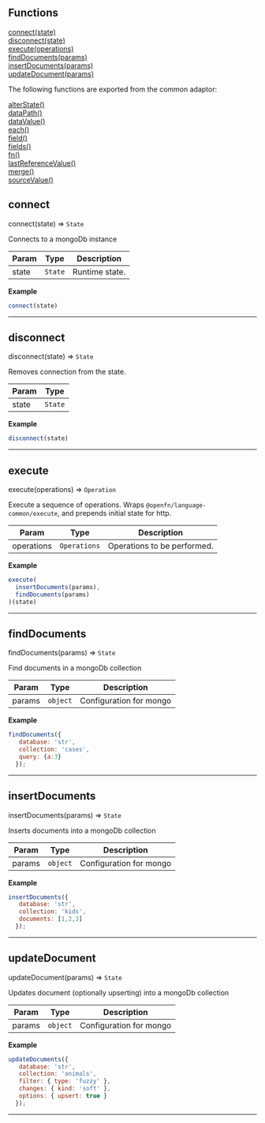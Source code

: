 ## Functions

<dl>
<dt>
    <a href="#connect">connect(state)</a></dt>
<dt>
    <a href="#disconnect">disconnect(state)</a></dt>
<dt>
    <a href="#execute">execute(operations)</a></dt>
<dt>
    <a href="#finddocuments">findDocuments(params)</a></dt>
<dt>
    <a href="#insertdocuments">insertDocuments(params)</a></dt>
<dt>
    <a href="#updatedocument">updateDocument(params)</a></dt>
</dl>

The following functions are exported from the common adaptor:
<dl>
<dt>
    <a href="/adaptors/packages/common-docs#alterstate">alterState()</a>
</dt>
<dt>
    <a href="/adaptors/packages/common-docs#datapath">dataPath()</a>
</dt>
<dt>
    <a href="/adaptors/packages/common-docs#datavalue">dataValue()</a>
</dt>
<dt>
    <a href="/adaptors/packages/common-docs#each">each()</a>
</dt>
<dt>
    <a href="/adaptors/packages/common-docs#field">field()</a>
</dt>
<dt>
    <a href="/adaptors/packages/common-docs#fields">fields()</a>
</dt>
<dt>
    <a href="/adaptors/packages/common-docs#fn">fn()</a>
</dt>
<dt>
    <a href="/adaptors/packages/common-docs#lastreferencevalue">lastReferenceValue()</a>
</dt>
<dt>
    <a href="/adaptors/packages/common-docs#merge">merge()</a>
</dt>
<dt>
    <a href="/adaptors/packages/common-docs#sourcevalue">sourceValue()</a>
</dt></dl>

## connect

connect(state) ⇒ <code>State</code>

Connects to a mongoDb instance


| Param | Type | Description |
| --- | --- | --- |
| state | <code>State</code> | Runtime state. |

**Example**  
```js
connect(state)
```

* * *

## disconnect

disconnect(state) ⇒ <code>State</code>

Removes connection from the state.


| Param | Type |
| --- | --- |
| state | <code>State</code> | 

**Example**  
```js
disconnect(state)
```

* * *

## execute

execute(operations) ⇒ <code>Operation</code>

Execute a sequence of operations.
Wraps `@openfn/language-common/execute`, and prepends initial state for http.


| Param | Type | Description |
| --- | --- | --- |
| operations | <code>Operations</code> | Operations to be performed. |

**Example**  
```js
execute(
  insertDocuments(params),
  findDocuments(params)
)(state)
```

* * *

## findDocuments

findDocuments(params) ⇒ <code>State</code>

Find documents in a mongoDb collection


| Param | Type | Description |
| --- | --- | --- |
| params | <code>object</code> | Configuration for mongo |

**Example**  
```js
findDocuments({
   database: 'str',
   collection: 'cases',
   query: {a:3}
  });
```

* * *

## insertDocuments

insertDocuments(params) ⇒ <code>State</code>

Inserts documents into a mongoDb collection


| Param | Type | Description |
| --- | --- | --- |
| params | <code>object</code> | Configuration for mongo |

**Example**  
```js
insertDocuments({
   database: 'str',
   collection: 'kids',
   documents: [1,2,3]
  });
```

* * *

## updateDocument

updateDocument(params) ⇒ <code>State</code>

Updates document (optionally upserting) into a mongoDb collection


| Param | Type | Description |
| --- | --- | --- |
| params | <code>object</code> | Configuration for mongo |

**Example**  
```js
updateDocuments({
   database: 'str',
   collection: 'animals',
   filter: { type: 'fuzzy' },
   changes: { kind: 'soft' },
   options: { upsert: true }
  });
```

* * *

